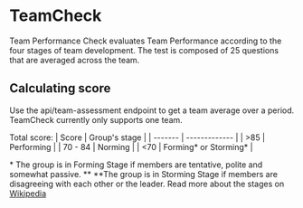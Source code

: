 # TeamCheck
Team Performance Check evaluates Team Performance according to the four stages of team development.
The test is composed of 25 questions that are averaged across the team.

## Calculating score
Use the api/team-assessment endpoint to get a team average over a period.
TeamCheck currently only supports one team.

Total score:
| Score   | Group's stage |
| ------- | ------------- |
| >85     | Performing    |
| 70 - 84 | Norming       |
| <70     | Forming* or Storming* |

\* The group is in Forming Stage if members are tentative, polite and somewhat passive.
\*\* **The group is in Storming Stage if members are disagreeing with each other or the leader.
Read more about the stages on [Wikipedia](https://en.wikipedia.org/wiki/Tuckman%27s_stages_of_group_development)